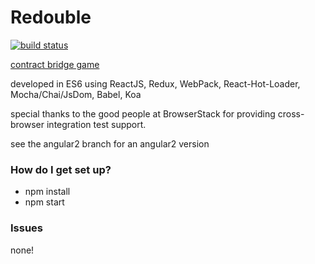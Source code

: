 # Redouble #

[![build status](https://secure.travis-ci.org/frankwallis/redouble.png?branch=master)](https://travis-ci.org/frankwallis/redouble)

[contract bridge game](http://www.redouble.io)

developed in ES6 using ReactJS, Redux, WebPack, React-Hot-Loader, Mocha/Chai/JsDom, Babel, Koa

special thanks to the good people at BrowserStack for providing cross-browser integration test support.

see the angular2 branch for an angular2 version

### How do I get set up? ###

* npm install
* npm start

### Issues

none!
